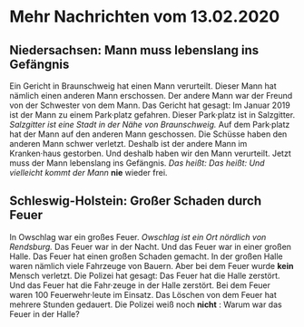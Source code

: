# Mehr Nachrichten vom 13.02.2020


## Niedersachsen: Mann muss lebenslang ins Gefängnis
Ein Gericht in Braunschweig hat einen Mann verurteilt. Dieser Mann hat nämlich einen anderen Mann erschossen. Der andere Mann war der Freund von der Schwester von dem Mann. Das Gericht hat gesagt: Im Januar 2019 ist der Mann zu einem Park·platz gefahren. Dieser Park·platz ist in Salzgitter.  *Salzgitter ist eine Stadt in der Nähe von Braunschweig.*  Auf dem Park·platz hat der Mann auf den anderen Mann geschossen. Die Schüsse haben den anderen Mann schwer verletzt. Deshalb ist der andere Mann im Kranken·haus gestorben. Und deshalb haben wir den Mann verurteilt. Jetzt muss der Mann lebenslang ins Gefängnis. *Das heißt:*   *Das heißt:*   *Und vielleicht kommt der Mann*  **nie** wieder frei. 

## Schleswig-Holstein: Großer Schaden durch Feuer
In Owschlag war ein großes Feuer.  *Owschlag ist ein Ort nördlich von Rendsburg.*  Das Feuer war in der Nacht. Und das Feuer war in einer großen Halle. Das Feuer hat einen großen Schaden gemacht. In der großen Halle waren nämlich viele Fahrzeuge von Bauern. Aber bei dem Feuer wurde **kein** Mensch verletzt. Die Polizei hat gesagt: Das Feuer hat die Halle zerstört. Und das Feuer hat die Fahr·zeuge in der Halle zerstört. Bei dem Feuer waren 100 Feuerwehr·leute im Einsatz. Das Löschen von dem Feuer hat mehrere Stunden gedauert. Die Polizei weiß noch **nicht** : Warum war das Feuer in der Halle? 
